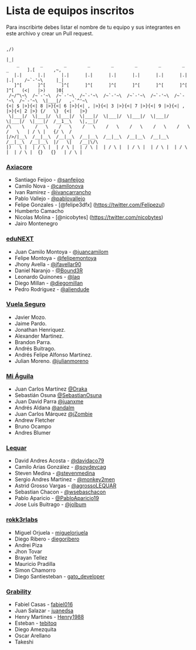 # Lista de equipos inscritos

Para inscribirte debes listar el nombre de tu equipo y sus integrantes en este archivo y crear un Pull request.


                                                                                        ,/)
                                                                                        |_|
        _        _        _        _        _        _        _        _        _       ].[       ,~,
       |.|      |.|      |.|      |.|      |.|      |.|      |.|      |.|      |.|    /~`-'~\     |_|
       ]^[      ]^[      ]^[      ]^[      ]^[      ]^[      ]^[      ]^[      ]^[   (<|   |>)    ]0[
     /~/^\~\  /~`-'~\  /~`-'~\  /~`-'~\  /~`-'~\  /~`-'~\  /~`-'~\  /~`-'~\  /~`-'~\  \|___|/   ,-`^'~\
    {<| $ |>}{<| 8 |>}{<| 6 |>}{<| , |>}{<| 3 |>}{<| 7 |>}{<| 9 |>}{<| , |>}{<| 2 |>} {/   \}  {<|   |>}
     \|___|/  \|___|/  \|___|/  \|___|/  \|___|/  \|___|/  \|___|/  \|___|/  \|___|/  /__1__\   \|,__|/
    /\    \    /   \    /   \    /   \    /   \    /   \    /   \    /   \    /   \   | / \ |   {/ \  /
    |/>/|__\  /__|__\  /__|__\  /__|__\  /__|__\  /__|__\  /__|__\  /__|__\  /__|__\  |/   \|   /__|\/\
    |)   \ |  | / \ |  | / \ |  | / \ |  | / \ |  | / \ |  | / \ |  | / \ |  | / \ |  {}   {}   | / \ |




### [Axiacore](http://axiacore.com)

* Santiago Feijoo - [@sanfeijoo](https://twitter.com/sanfeijoo)
* Camilo Nova - [@camilonova](https://twitter.com/camilonova)
* Ivan Ramirez - [@ivancarrancho](https://twitter.com/ivancarrancho)
* Pablo Vallejo - [@pablovallejo](https://github.com/pablovallejo)
* Felipe Gonzales - [@felipe3dfx] (https://twitter.com/Felipezul)
* Humberto Camacho
* Nicolas Molina - [@nicobytes] (https://twitter.com/nicobytes)
* Jairo Montenegro


### [eduNEXT](https://www.edunext.co/)

* Juan Camilo Montoya - [@juancamilom](https://github.com/juancamilom)
* Felipe Montoya - [@felipemontoya](https://github.com/felipemontoya)
* Jhony Avella - [@jfavellar90](https://github.com/jfavellar90)
* Daniel Naranjo - [@Bound3R](https://github.com/Bound3R)
* Leonardo Quinones - [@laq](https://github.com/laq)
* Diego Millan - [@diegomillan](https://github.com/diegomillan)
* Pedro Rodriguez - [@aliendude](https://github.com/aliendude)


### [Vuela Seguro](http://miaguila.com/)

* Javier Mozo.
* Jaime Pardo.
* Jonathan Henriquez.
* Alexander Martinez.
* Brandon Parra.
* Andrés Buitrago.
* Andrés Felipe Alfonso Martinez.
* Julian Moreno. [@julianmoreno](https://github.com/julianmoreno)

### [Mi Águila](http://miaguila.com/)

* Juan Carlos Martínez [@Draka](https://github.com/Draka)
* Sebastián Osuna [@SebastianOsuna](https://github.com/SebastianOsuna)
* Juan David Parra [@juanxme](https://github.com/juanxme)
* Andrés Aldana [@andalm](https://github.com/andalm)
* Juan Carlos Márquez [@jZombie](https://github.com/jZombie)
* Andrew Fletcher
* Bruno Ocampo
* Andres Blumer

### [Lequar](http://lequar.com/)

* David Andres Acosta - [@davidaco79](https://twitter.com/davidaco79)
* Camilo Arias González - [@soydevcag](https://twitter.com/SoyDevCag)
* Steven Medina - [@stevenmedina](https://github.com/StevenMedina)
* Sergio Andres Martinez - [@monkey2men](https://twitter.com/monkey2men)
* Astrid Grosso Vargas - [@agrossoLEQUAR](https://twitter.com/agrossoLEQUAR)
* Sebastian Chacon - [@wsebaschacon](https://twitter.com/wsebaschacon)
* Pablo Aparicio - [@PabloAparicio19](https://twitter.com/PabloAparicio19)
* Jose Luis Buitrago - [@jolbum](https://twitter.com/Jolbum)


### [rokk3rlabs](http://www.rokk3rlabs.com/)

* Miguel Orjuela - [miguelorjuela](https://github.com/miguelorjuela)
* Diego Ribero - [diegoribero](https://github.com/diegoribero)
* Andrei Piza
* Jhon Tovar
* Brayan Tellez
* Mauricio Pradilla
* Simon Chamorro
* Diego Santiesteban - [gato_developer](https://twitter.com/gato_developer)

### [Grability](http://www.grability.com/)

* Fabiel Casas - [fabiel016](https://github.com/fabiel016)
* Juan Salazar - [juanedsa](https://github.com/juanedsa)
* Henry Martines - [Henry1988](https://github.com/Henry1988)
* Esteban - [tebitoq](https://github.com/tebitoq)
* Diego Amezquita
* Oscar Arellano
* Takeshi
